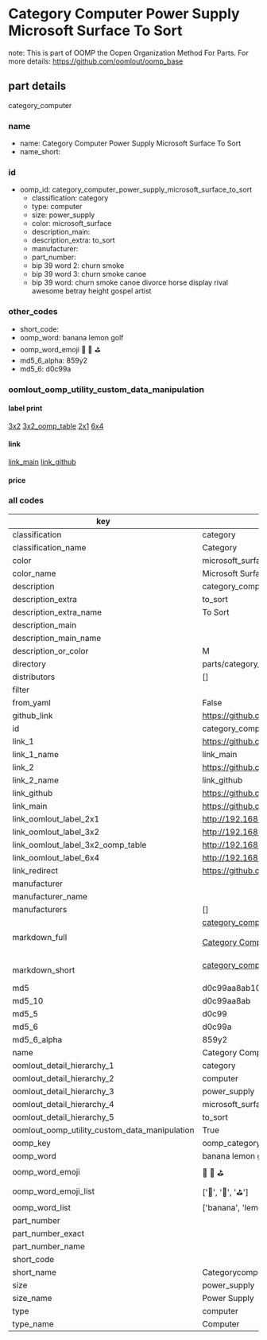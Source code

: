 # Category Computer Power Supply Microsoft Surface To Sort  

note: This is part of OOMP the Oopen Organization Method For Parts. For more details: https://github.com/oomlout/oomp_base

##  part details
  



category_computer



### name
* name: Category Computer Power Supply Microsoft Surface To Sort
* name_short: 
### id
* oomp_id: category_computer_power_supply_microsoft_surface_to_sort
  * classification: category
  * type: computer
  * size: power_supply
  * color: microsoft_surface
  * description_main: 
  * description_extra: to_sort
  * manufacturer: 
  * part_number: 
  * bip 39 word 2: churn smoke
  * bip 39 word 3: churn smoke canoe
  * bip 39 word: churn smoke canoe divorce horse display rival awesome betray height gospel artist

### other_codes
* short_code: 
* oomp_word: banana lemon golf
* oomp_word_emoji :banana: :lemon: :golf:
* md5_6_alpha: 859y2
* md5_6: d0c99a






### oomlout_oomp_utility_custom_data_manipulation
#### label print
[3x2](http://192.168.1.245:1112/?label=oomp%20859y2)
[3x2_oomp_table](http://192.168.1.108:1112/?label=oomp%20859y2)
[2x1](http://192.168.1.242:1112/?label=oomp%20859y2)
[6x4](http://192.168.1.55:1112/?label=oomp%20859y2)    

#### link

[link_main](https://github.com/oomlout/oomlout_oomp_version_1_messy/tree/main/parts/category_computer_power_supply_microsoft_surface_to_sort) [link_github](https://github.com/oomlout/oomlout_oomp_version_1_messy/tree/main/parts/category_computer_power_supply_microsoft_surface_to_sort)                             

#### price







### all codes 
| key | value |  
| --- | --- |  
| classification | category |  
| classification_name | Category |  
| color | microsoft_surface |  
| color_name | Microsoft Surface |  
| description | category_computer |  
| description_extra | to_sort |  
| description_extra_name | To Sort |  
| description_main |  |  
| description_main_name |  |  
| description_or_color | M  |  
| directory | parts/category_computer_power_supply_microsoft_surface_to_sort |  
| distributors | [] |  
| filter |  |  
| from_yaml | False |  
| github_link | https://github.com/oomlout/oomlout_oomp_part_src/tree/main/parts/category_computer_power_supply_microsoft_surface_to_sort |  
| id | category_computer_power_supply_microsoft_surface_to_sort |  
| link_1 | https://github.com/oomlout/oomlout_oomp_version_1_messy/tree/main/parts/category_computer_power_supply_microsoft_surface_to_sort |  
| link_1_name | link_main |  
| link_2 | https://github.com/oomlout/oomlout_oomp_version_1_messy/tree/main/parts/category_computer_power_supply_microsoft_surface_to_sort |  
| link_2_name | link_github |  
| link_github | https://github.com/oomlout/oomlout_oomp_version_1_messy/tree/main/parts/category_computer_power_supply_microsoft_surface_to_sort |  
| link_main | https://github.com/oomlout/oomlout_oomp_version_1_messy/tree/main/parts/category_computer_power_supply_microsoft_surface_to_sort |  
| link_oomlout_label_2x1 | http://192.168.1.242:1112/?label=oomp%20859y2 |  
| link_oomlout_label_3x2 | http://192.168.1.245:1112/?label=oomp%20859y2 |  
| link_oomlout_label_3x2_oomp_table | http://192.168.1.108:1112/?label=oomp%20859y2 |  
| link_oomlout_label_6x4 | http://192.168.1.55:1112/?label=oomp%20859y2 |  
| link_redirect | https://github.com/oomlout/oomlout_oomp_version_1_messy/tree/main/parts/category_computer_power_supply_microsoft_surface_to_sort |  
| manufacturer |  |  
| manufacturer_name |  |  
| manufacturers | [] |  
| markdown_full | [category_computer_power_supply_microsoft_surface_to_sort](none)<br>[](none)<br>[Category Computer Power Supply Microsoft Surface To Sort](none)<br><br> |  
| markdown_short | [category_computer_power_supply_microsoft_surface_to_sort](none)<br><br> |  
| md5 | d0c99aa8ab109754fe36e40043333146 |  
| md5_10 | d0c99aa8ab |  
| md5_5 | d0c99 |  
| md5_6 | d0c99a |  
| md5_6_alpha | 859y2 |  
| name | Category Computer Power Supply Microsoft Surface To Sort |  
| oomlout_detail_hierarchy_1 | category |  
| oomlout_detail_hierarchy_2 | computer |  
| oomlout_detail_hierarchy_3 | power_supply |  
| oomlout_detail_hierarchy_4 | microsoft_surface |  
| oomlout_detail_hierarchy_5 | to_sort |  
| oomlout_oomp_utility_custom_data_manipulation | True |  
| oomp_key | oomp_category_computer_power_supply_microsoft_surface_to_sort |  
| oomp_word | banana lemon golf |  
| oomp_word_emoji | :banana: :lemon: :golf: |  
| oomp_word_emoji_list | [':banana:', ':lemon:', ':golf:'] |  
| oomp_word_list | ['banana', 'lemon', 'golf'] |  
| part_number |  |  
| part_number_exact |  |  
| part_number_name |  |  
| short_code |  |  
| short_name | Categorycomputer |  
| size | power_supply |  
| size_name | Power Supply |  
| type | computer |  
| type_name | Computer |  
